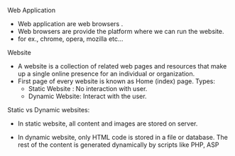 Web Application
- Web application are web browsers .
- Web browsers are provide the platform where we can run the website.
- for ex., chrome, opera, mozilla etc...

Website
- A website is a collection of related web pages and resources that make up a single online presence for an individual or organization.
- First page of every website is known as Home (index) page.
    Types:
    - Static Website : No interaction with user.
    - Dynamic Website: Interact with the user.

Static vs Dynamic websites:
- In static website, all content and images are stored on server.

- In dynamic website, only HTML code is stored in a file or database. The rest of the content is generated dynamically by scripts like PHP, ASP
  
